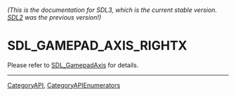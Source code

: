 ###### (This is the documentation for SDL3, which is the current stable version. [SDL2](https://wiki.libsdl.org/SDL2/) was the previous version!)
# SDL_GAMEPAD_AXIS_RIGHTX

Please refer to [SDL_GamepadAxis](SDL_GamepadAxis) for details.

----
[CategoryAPI](CategoryAPI), [CategoryAPIEnumerators](CategoryAPIEnumerators)

